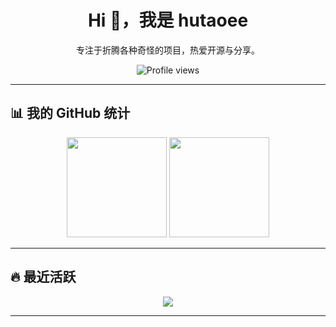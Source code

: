 <div align="center">
  <h1>Hi 👋，我是 hutaoee</h1>
  <p>专注于折腾各种奇怪的项目，热爱开源与分享。</p>

  <img src="https://komarev.com/ghpvc/?username=hutaoee&style=for-the-badge" alt="Profile views" />
</div>

---

## 📊 我的 GitHub 统计
<div align="center">
  <img src="https://github-readme-stats.vercel.app/api?username=hutaoee&show_icons=true&theme=radical" height="160">
  <img src="https://github-readme-stats.vercel.app/api/top-langs/?username=hutaoee&layout=compact&theme=radical" height="160">
</div>

---

## 🔥 最近活跃
<div align="center">
  <img src="https://streak-stats.demolab.com?user=hutaoee&theme=radical&border_radius=5" />
</div>

---

<div align="center">

</div>
